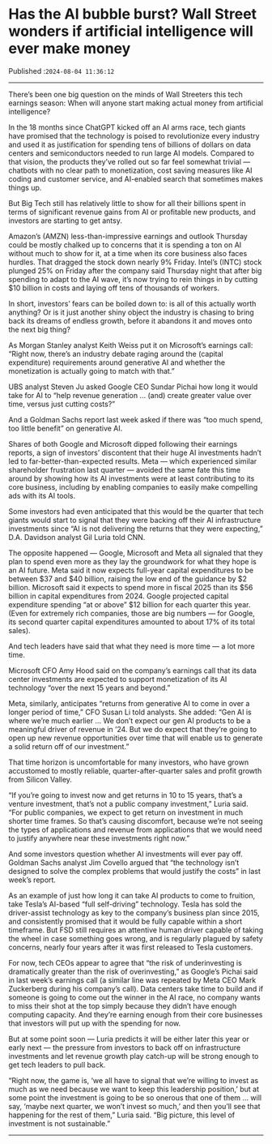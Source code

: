 # Has the AI bubble burst? Wall Street wonders if artificial intelligence will ever make money

Published :`2024-08-04 11:36:12`

---

There’s been one big question on the minds of Wall Streeters this tech earnings season: When will anyone start making actual money from artificial intelligence?

In the 18 months since ChatGPT kicked off an AI arms race, tech giants have promised that the technology is poised to revolutionize every industry and used it as justification for spending tens of billions of dollars on data centers and semiconductors needed to run large AI models. Compared to that vision, the products they’ve rolled out so far feel somewhat trivial — chatbots with no clear path to monetization, cost saving measures like AI coding and customer service, and AI-enabled search that sometimes makes things up.

But Big Tech still has relatively little to show for all their billions spent in terms of significant revenue gains from AI or profitable new products, and investors are starting to get antsy.

Amazon’s (AMZN) less-than-impressive earnings and outlook Thursday could be mostly chalked up to concerns that it is spending a ton on AI without much to show for it, at a time when its core business also faces hurdles. That dragged the stock down nearly 9% Friday. Intel’s (INTC) stock plunged 25% on Friday after the company said Thursday night that after big spending to adapt to the AI wave, it’s now trying to rein things in by cutting $10 billion in costs and laying off tens of thousands of workers.

In short, investors’ fears can be boiled down to: is all of this actually worth anything? Or is it just another shiny object the industry is chasing to bring back its dreams of endless growth, before it abandons it and moves onto the next big thing?

As Morgan Stanley analyst Keith Weiss put it on Microsoft’s earnings call: “Right now, there’s an industry debate raging around the (capital expenditure) requirements around generative AI and whether the monetization is actually going to match with that.”

UBS analyst Steven Ju asked Google CEO Sundar Pichai﻿ how long it would take for AI to “help revenue generation … (and) create greater value over time, versus just cutting costs?”

And a Goldman Sachs report last week asked if there was “too much spend, too little benefit” on generative AI.

Shares of both Google and Microsoft dipped following their earnings reports, a sign of investors’ discontent that their huge AI investments hadn’t led to far-better-than-expected results. Meta — which experienced similar shareholder frustration last quarter — avoided the same fate this time around by showing how its AI investments were at least contributing to its core business, including by enabling companies to easily make compelling ads with its AI tools.

Some investors had even anticipated that this would be the quarter that tech giants would start to signal that they were backing off their AI infrastructure investments since “AI is not delivering the returns that they were expecting,” D.A. Davidson analyst Gil Luria told CNN.

The opposite happened — Google, Microsoft and Meta all signaled that they plan to spend even more as they lay the groundwork for what they hope is an AI future. Meta said it now expects full-year capital expenditures to be between $37 and $40 billion, raising the low end of the guidance by $2 billion. Microsoft said it expects to spend more in fiscal 2025 than its $56 billion in capital expenditures from 2024. Google projected capital expenditure spending “at or above” $12 billion for each quarter this year. (Even for extremely rich companies, those are big numbers — for Google, its second quarter capital expenditures amounted to about 17% of its total sales).

And tech leaders have said that what they need is more time — a lot more time.

Microsoft CFO Amy Hood said on the company’s earnings call that its data center investments are expected to support monetization of its AI technology “over the next 15 years and beyond.”

Meta, similarly, anticipates “returns from generative AI to come in over a longer period of time,” CFO Susan Li told analysts. She added: “Gen AI is where we’re much earlier … We don’t expect our gen AI products to be a meaningful driver of revenue in ’24. But we do expect that they’re going to open up new revenue opportunities over time that will enable us to generate a solid return off of our investment.”

That time horizon is uncomfortable for many investors, who have grown accustomed to mostly reliable, quarter-after-quarter sales and profit growth from Silicon Valley.

“If you’re going to invest now and get returns in 10 to 15 years, that’s a venture investment, that’s not a public company investment,” Luria said. “For public companies, we expect to get return on investment in much shorter time frames. So that’s causing discomfort, because we’re not seeing the types of applications and revenue from applications that we would need to justify anywhere near these investments right now.”

And some investors question whether AI investments will ever pay off. Goldman Sachs analyst Jim Covello argued that “the technology isn’t designed to solve the complex problems that would justify the costs” in last week’s report.

As an example of just how long it can take AI products to come to fruition, take Tesla’s AI-based “full self-driving” technology. Tesla has sold the driver-assist technology as key to the company’s business plan since 2015, and consistently promised that it would be fully capable within a short timeframe. But FSD still requires an attentive human driver capable of taking the wheel in case something goes wrong, and is regularly plagued by safety concerns, nearly four years after it was first released to Tesla customers.

For now, tech CEOs appear to agree that “the risk of underinvesting is dramatically greater than the risk of overinvesting,” as Google’s Pichai said in last week’s earnings call (a similar line was repeated by Meta CEO Mark Zuckerberg during his company’s call). Data centers take time to build and if someone is going to come out the winner in the AI race, no company wants to miss their shot at the top simply because they didn’t have enough computing capacity. And they’re earning enough from their core businesses that investors will put up with the spending for now.

But at some point soon — Luria predicts it will be either later this year or early next — the pressure from investors to back off on infrastructure investments and let revenue growth play catch-up will be strong enough to get tech leaders to pull back.

“Right now, the game is, ‘we all have to signal that we’re willing to invest as much as we need because we want to keep this leadership position,’ but at some point the investment is going to be so onerous that one of them … will say, ‘maybe next quarter, we won’t invest so much,’ and then you’ll see that happening for the rest of them,” Luria said. “Big picture, this level of investment is not sustainable.”

---

